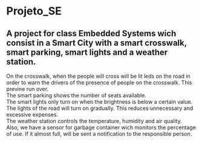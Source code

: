# Projeto_SE

## A project for class Embedded Systems wich consist in a Smart City with a smart crosswalk, smart parking, smart lights and a weather station.

On the crosswalk, when the people will cross will be lit leds on the road in order to warn the drivers of the presence of people on the crosswalk. This previne run over.  
The smart parking shows the number of seats available.  
The smart lights only turn on when the brightness is below a certain value. The lights of the road will turn on gradually. This reduces unnecessary and excessive expenses.  
The weather station controls the temperature, humidity and air quality.   
Also, we have a sensor for garbage container wich monitors the percentage of use. If it almost full, will be sent a notification to the responsible person.
